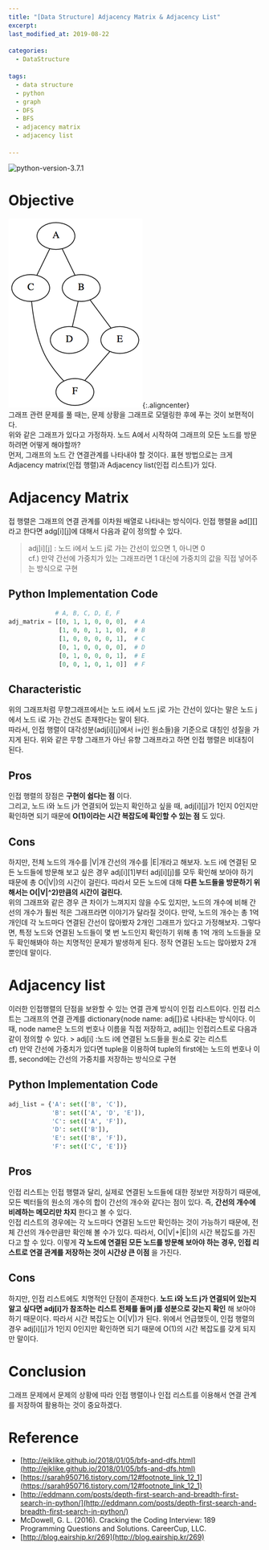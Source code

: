 ```yaml
---
title: "[Data Structure] Adjacency Matrix & Adjacency List"
excerpt:
last_modified_at: 2019-08-22

categories:
  - DataStructure

tags:
  - data structure
  - python
  - graph
  - DFS
  - BFS
  - adjacency matrix
  - adjacency list

---
```


![python-version-3.7.1](https://img.shields.io/badge/python-v3.7.1-blue.svg)

# Objective
![](/assets/img/alg-dfs-bfs-graph.png){:.aligncenter} <br>그래프 관련 문제를 풀 때는, 문제 상황을 그래프로 모델링한 후에 푸는 것이 보편적이다. <br> 위와 같은 그래프가 있다고 가정하자. 노드 A에서 시작하여 그래프의 모든 노드를 방문하려면 어떻게 해야할까? <br> 먼저, 그래프의 노드 간 연결관계를 나타내야 할 것이다. 표현 방법으로는 크게 Adjacency matrix(인접 행렬)과 Adjacency list(인접 리스트)가 있다.

# Adjacency Matrix
접 행렬은 그래프의 연결 관계를 이차원 배열로 나타내는 방식이다. 인접 행렬을 ad[][]라고 한다면 adg[i][j]에 대해서 다음과 같이 정의할 수 있다.
> adj]i][j] : 노드 i에서 노드 j로 가는 간선이 있으면 1, 아니면 0 <br> cf.) 만약 간선에 가중치가 있는 그래프라면 1 대신에 가중치의 값을 직접 넣어주는 방식으로 구현

## Python Implementation Code
```python
             # A, B, C, D, E, F
adj_matrix = [[0, 1, 1, 0, 0, 0],  # A
              [1, 0, 0, 1, 1, 0],  # B
              [1, 0, 0, 0, 0, 1],  # C
              [0, 1, 0, 0, 0, 0],  # D
              [0, 1, 0, 0, 0, 1],  # E
              [0, 0, 1, 0, 1, 0]]  # F
```

## Characteristic
위의 그래프처럼 무향그래프에서는 노드 i에서 노드 j로 가는 간선이 있다는 말은 노드 j에서 노드 i로 가는 간선도 존재한다는 말이 된다. <br> 따라서, 인접 행렬이 대각성분(adj[i][j]에서 i=j인 원소들)을 기준으로 대칭인 성질을 가지게 된다. 위와 같은 무향 그래프가 아닌 유향 그래프라고 하면 인접 행렬은 비대칭이 된다.

## Pros
인접 행렬의 장점은 **구현이 쉽다는 점** 이다. <br> 그리고, 노드 i와 노드 j가 연결되어 있는지 확인하고 싶을 때, adj[i][j]가 1인지 0인지만 확인하면 되기 때문에 **O(1)이라는 시간 복잡도에 확인할 수 있는 점** 도 있다.

## Cons
하지만, 전체 노드의 개수를 |V|개 간선의 개수를 |E|개라고 해보자. 노드 i에 연결된 모든 노드들에 방문해 보고 싶은 경우 adj[i][1]부터 adj[i][j]를 모두 확인해 보아야 하기 때문에 총 O(|V|)의 시간이 걸린다. 따라서 모든 노드에 대해 **다른 노드들을 방문하기 위해서는 O(|V|^2)만큼의 시간이 걸린다.** <br> 위의 그래프와 같은 경우 큰 차이가 느껴지지 않을 수도 있지만, 노드의 개수에 비해 간선의 개수가 훨씬 적은 그래프라면 이야기가 달라질 것이다. 만약, 노드의 개수는 총 1억개인데 각 노드마다 연결된 간선이 많아봤자 2개인 그래프가 있다고 가정해보자. 그렇다면, 특정 노드와 연결된 노드들이 몇 번 노드인지 확인하기 위해 총 1억 개의 노드들을 모두 확인해봐야 하는 치명적인 문제가 발생하게 된다. 정작 연결된 노드는 많아봤자 2개 뿐인데 말이다.

# Adjacency list
이러한 인접행렬의 단점을 보완할 수 있는 연결 관계 방식이 인접 리스트이다. 인접 리스트는 그래프의 연결 관계를 dictionary{node name: adj[]}로 나타내는 방식이다. 이 때, node name은 노드의 번호나 이름을 직접 저장하고, adj[]는 인접리스트로 다음과 같이 정의할 수 있다. > adj[i] :노드 i에 연결된 노드들을 원소로 갖는 리스트 <br> cf) 만약 간선에 가중치가 있다면 tuple을 이용하여 tuple의 first에는 노드의 번호나 이름, second에는 간선의 가중치를 저장하는 방식으로 구현

## Python Implementation Code
```python
adj_list = {'A': set(['B', 'C']),
            'B': set(['A', 'D', 'E']),
            'C': set(['A', 'F']),
            'D': set(['B']),
            'E': set(['B', 'F']),
            'F': set(['C', 'E'])}
```

## Pros
인접 리스트는 인접 행렬과 달리, 실제로 연결된 노드들에 대한 정보만 저장하기 때문에, 모든 벡터들의 원소의 개수의 합이 간선의 개수와 같다는 점이 있다. 즉, **간선의 개수에 비례하는 메모리만 차지** 한다고 볼 수 있다. <br> 인접 리스트의 경우에는 각 노드마다 연결된 노드만 확인하는 것이 가능하기 때문에, 전체 간선의 개수만큼만 확인해 볼 수가 있다. 따라서, O(|V|+|E|)의 시간 복잡도를 가진다고 할 수 있다. 이렇게 **각 노드에 연결된 모든 노드를 방문해 보아야 하는 경우, 인접 리스트로 연결 관계를 저장하는 것이 시간상 큰 이점** 을 가진다.

## Cons
하지만, 인접 리스트에도 치명적인 단점이 존재한다. **노드 i와 노드 j가 연결되어 있는지 알고 싶다면 adj[i]가 참조하는 리스트 전체를 돌며 j를 성분으로 갖는지 확인** 해 보아야 하기 때문이다. 따라서 시간 복잡도는 O(|V|)가 된다. 위에서 언급했듯이, 인접 행렬의 경우 adj[i][j]가 1인지 0인지만 확인하면 되기 때문에 O(1)의 시간 복잡도를 갖게 되지만 말이다.

# Conclusion
그래프 문제에서 문제의 상황에 따라 인접 행렬이나 인접 리스트를 이용해서 연결 관계를 저장하여 활용하는 것이 중요하겠다.

# Reference
- [http://ejklike.github.io/2018/01/05/bfs-and-dfs.html](http://ejklike.github.io/2018/01/05/bfs-and-dfs.html)
- [https://sarah950716.tistory.com/12#footnote_link_12_1](https://sarah950716.tistory.com/12#footnote_link_12_1)
- [http://eddmann.com/posts/depth-first-search-and-breadth-first-search-in-python/](http://eddmann.com/posts/depth-first-search-and-breadth-first-search-in-python/)
- McDowell, G. L. (2016). Cracking the Coding Interview: 189 Programming Questions and Solutions. CareerCup, LLC.
- [http://blog.eairship.kr/269﻿](http://blog.eairship.kr/269﻿)
